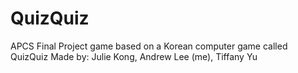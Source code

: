 # QuizQuiz
APCS Final Project game based on a Korean computer game called QuizQuiz
Made by: Julie Kong, Andrew Lee (me), Tiffany Yu

